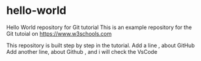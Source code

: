 # hello-world
Hello World repository for Git tutorial
This is an example repository for the Git tutoial on https://www.w3schools.com

This repository is built step by step in the tutorial.
Add a line , about GitHub
Add another line, about Github , and i will check the VsCode

